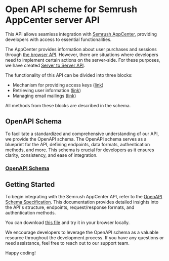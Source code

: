 # Open API scheme for Semrush AppCenter server API

This API allows seamless integration with 
[Semrush AppCenter](https://www.semrush.com/apps/docs/), 
providing developers with access to essential functionalities.

The AppCenter provides information about user purchases and sessions 
through [the browser API](https://www.semrush.com/apps/docs/js-sdk-reference/overview). 
However, there are situations where developers need to implement 
certain actions on the server-side. For these purposes, we have created 
[Server to Server API](https://www.semrush.com/apps/docs/server-to-server-api/overview).

The functionality of this API can be divided into three blocks:

* Mechanism for providing access keys ([link](https://www.semrush.com/apps/docs/server-to-server-api/bearer-token))
* Retrieving user information ([link](https://www.semrush.com/apps/docs/server-to-server-api/viewer-status))
* Managing email mailings ([link](https://www.semrush.com/apps/docs/server-to-server-api/notifications))

All methods from these blocks are described in the schema.

## OpenAPI Schema

To facilitate a standardized and comprehensive understanding of our API, 
we provide the OpenAPI schema. The OpenAPI schema serves as a blueprint 
for the API, defining endpoints, data formats, authentication methods, 
and more. This schema is crucial for developers as it ensures clarity, 
consistency, and ease of integration.

### [OpenAPI Schema](https://www.openapis.org/)

## Getting Started

To begin integrating with the Semrush AppCenter API, refer to the 
[OpenAPI Schema Specification](openapi_spec.yaml). 
This documentation provides detailed insights into the API's structure, 
endpoints, request/response formats, and authentication methods.

You can download [this file](swagger_ui.html) and try it in your browser 
locally.

We encourage developers to leverage the OpenAPI schema as a valuable 
resource throughout the development process. If you have any questions 
or need assistance, feel free to reach out to our support team.

Happy coding!

